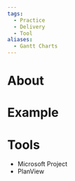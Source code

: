 ```yaml
---
tags:
  - Practice
  - Delivery
  - Tool
aliases:
  - Gantt Charts
---
```

# About
# Example
# Tools
- Microsoft Project
- PlanView